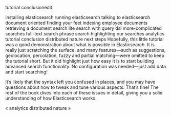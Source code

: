 tutorial conclusionedit

installing elasticsearch
running elasticsearch
talking to elasticsearch
document oriented
finding your feet
indexing employee documents
retrieving a document
search lite
search with query dsl
more-complicated searches
full-text search
phrase search
highlighting our searches
analytics
tutorial conclusion
distributed nature
next steps
Hopefully, this little tutorial was a good demonstration about what is possible in Elasticsearch. It is really just scratching the surface, and many features—such as suggestions, geolocation, percolation, fuzzy and partial matching—were omitted to keep the tutorial short. But it did highlight just how easy it is to start building advanced search functionality. No configuration was needed—just add data and start searching!

It’s likely that the syntax left you confused in places, and you may have questions about how to tweak and tune various aspects. That’s fine! The rest of the book dives into each of these issues in detail, giving you a solid understanding of how Elasticsearch works.

«  analytics     distributed nature  »

